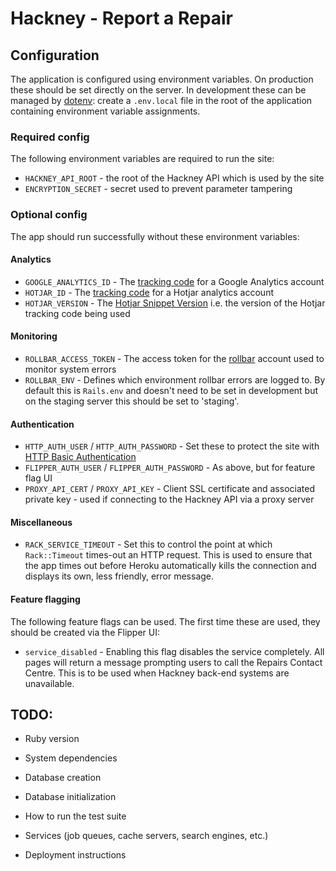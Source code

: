 # Hackney - Report a Repair

## Configuration

The application is configured using environment variables. On production these
should be set directly on the server. In development these can be managed by
[dotenv](https://github.com/bkeepers/dotenv): create a `.env.local` file in the
root of the application containing environment variable assignments.

### Required config

The following environment variables are required to run the site:

- `HACKNEY_API_ROOT` - the root of the Hackney API which is used by the site
- `ENCRYPTION_SECRET` - secret used to prevent parameter tampering

### Optional config

The app should run successfully without these environment variables:

#### Analytics

- `GOOGLE_ANALYTICS_ID` - The
  [tracking code](https://support.google.com/analytics/answer/1008080#trackingID)
  for a Google Analytics account
- `HOTJAR_ID` - The
  [tracking code](https://docs.hotjar.com/v1.0/docs/hotjar-tracking-code)
  for a Hotjar analytics account
- `HOTJAR_VERSION` - The
  [Hotjar Snippet Version](https://docs.hotjar.com/v1.0/docs/understanding-the-tracking-code)
  i.e. the version of the Hotjar tracking code being used

#### Monitoring

- `ROLLBAR_ACCESS_TOKEN` - The access token for the
  [rollbar](https://rollbar.com) account used to monitor system errors
- `ROLLBAR_ENV` - Defines which environment rollbar errors are logged to. By
  default this is `Rails.env` and doesn't need to be set in development but on
  the staging server this should be set to 'staging'.

#### Authentication

- `HTTP_AUTH_USER` / `HTTP_AUTH_PASSWORD` - Set these to protect the site with
   [HTTP Basic Authentication](https://en.wikipedia.org/wiki/Basic_access_authentication)
- `FLIPPER_AUTH_USER` / `FLIPPER_AUTH_PASSWORD` - As above, but for feature flag UI
- `PROXY_API_CERT` / `PROXY_API_KEY` - Client SSL certificate and associated
  private key - used if connecting to the Hackney API via a proxy server

#### Miscellaneous

- `RACK_SERVICE_TIMEOUT` - Set this to control the point at which
  `Rack::Timeout` times-out an HTTP request. This is used to ensure that the
  app times out before Heroku automatically kills the connection and displays
  its own, less friendly, error message.

#### Feature flagging

The following feature flags can be used. The first time these are used, they
should be created via the Flipper UI:

- `service_disabled` - Enabling this flag disables the service completely. All
  pages will return a message prompting users to call the Repairs Contact
  Centre. This is to be used when Hackney back-end systems are unavailable.

## TODO:

* Ruby version

* System dependencies

* Database creation

* Database initialization

* How to run the test suite

* Services (job queues, cache servers, search engines, etc.)

* Deployment instructions
